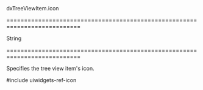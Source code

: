 <!--id-->dxTreeViewItem.icon<!--/id-->
===========================================================================
<!--type-->String<!--/type-->
===========================================================================

<!--shortDescription-->
Specifies the tree view item's icon.
<!--/shortDescription-->

<!--fullDescription-->
#include uiwidgets-ref-icon
<!--/fullDescription-->